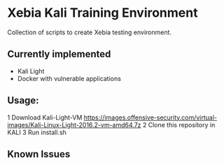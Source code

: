 # Xebia Kali Training Environment
Collection of scripts to create Xebia testing environment.

## Currently implemented
  * Kali Light
  * Docker with vulnerable applications

## Usage:
  1 Download Kali-Light-VM
https://images.offensive-security.com/virtual-images/Kali-Linux-Light-2016.2-vm-amd64.7z
  2 Clone this repository in KALI
  3 Run install.sh

## Known Issues

